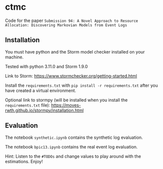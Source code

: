 # ctmc

Code for the paper `Submission 94: A Novel Approach to Resource Allocation: Discovering Markovian Models from Event Logs`

## Installation

You must have python and the Storm model checker installed on your machine.

Tested with python 3.11.0 and Storm 1.9.0

Link to Storm: https://www.stormchecker.org/getting-started.html

Install the `requirements.txt` with `pip install -r requirements.txt` after you have created a virtual environment.

Optional link to stormpy (will be installed when you install the `requirements.txt` file): https://moves-rwth.github.io/stormpy/installation.html

## Evaluation

The notebook `synthetic.ipynb` contains the synthetic log evaluation.

The notebook `bpic13.ipynb` contains the real event log evaluation.

Hint: Listen to the `#TODOs` and change values to play around with the estimations. Enjoy!